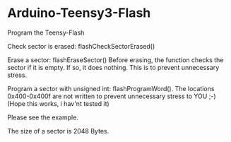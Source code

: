 Arduino-Teensy3-Flash
=====================

Program the Teensy-Flash

Check sector is erased:
flashCheckSectorErased()

Erase a sector:
flashEraseSector()
Before erasing, the function checks the sector if it is empty. If so, it does nothing.
This is to prevent unnecessary stress.

Program a sector with unsigned int:
flashProgramWord().
The locations 0x400-0x400f are not written to prevent unnecessary stress to YOU ;-)
(Hope this works, i hav'nt tested it)

Please see the example.

The size of a sector is 2048 Bytes.
